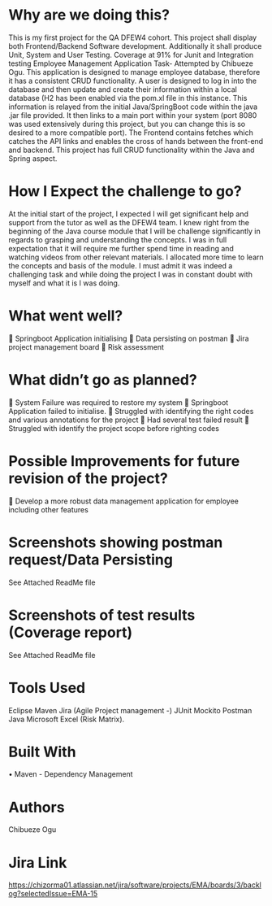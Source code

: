 # Why are we doing this?
This is my first project for the QA DFEW4 cohort. This project shall display both Frontend/Backend Software development. Additionally it shall produce Unit, System and User Testing.
Coverage at 91% for Junit and Integration testing
Employee Management Application Task- Attempted by Chibueze Ogu.
This application is designed to manage employee database, therefore it has a consistent CRUD functionality. A user is designed to log in into the database and then update and create their information within a local database (H2 has been enabled via the pom.xl file in this instance. This information is relayed from the initial Java/SpringBoot code within the java .jar file provided. It then links to a main port within your system (port 8080 was used extensively during this project, but you can change this is so desired to a more compatible port). The Frontend contains fetches which catches the API links and enables the cross of hands between the front-end and backend. This project has full CRUD functionality within the Java and Spring aspect.

# How I Expect the challenge to go?
At the initial start of the project, I expected I will get significant help and support from the tutor as well as the DFEW4 team. I knew right from the beginning of the Java course module that I will be challenge significantly in regards to grasping and understanding the concepts. I was in full expectation that it will require me further spend time in reading and watching videos from other relevant materials. I allocated more time to learn the concepts and basis of the module. I must admit it was indeed a challenging task and while doing the project I was in constant doubt with myself and what it is I was doing.

# What went well?
	Springboot Application initialising
	Data persisting on postman
	Jira project management board
	Risk assessment

# What didn’t go as planned?
	System Failure was required to restore my system
	Springboot Application failed to initialise.
	Struggled with identifying the right codes and various annotations for the project
	Had several test failed result
	Struggled with identify the project scope before righting codes

# Possible Improvements for future revision of the project?
	Develop a more robust data management application for employee including other features

# Screenshots showing postman request/Data Persisting
See Attached ReadMe file
 
 
 
 
 
 




# Screenshots of test results (Coverage report)
See Attached ReadMe file
 






# Tools Used
Eclipse Maven Jira (Agile Project management -) JUnit Mockito Postman Java Microsoft Excel (Risk Matrix).

# Built With
•	Maven - Dependency Management

# Authors
Chibueze Ogu

# Jira Link
https://chizorma01.atlassian.net/jira/software/projects/EMA/boards/3/backlog?selectedIssue=EMA-15

